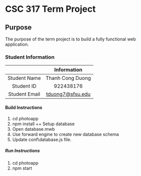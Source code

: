 # CSC 317 Term Project

## Purpose
The purpose of the term project is to build a fully functional web application.

### Student Information

|               | Information   |
|:-------------:|:-------------:|
| Student Name  | Thanh Cong Duong     |
| Student ID    | 922438176       |
| Student Email | tduong7@sfsu.edu    |

#### Build Instructions
1. cd photoapp
2. npm install
++ Setup database
1. Open database.mwb
2. Use forward engine to create new database schema
3. Update conf\database.js file.

##### Run Instructions
1. cd photoapp
2. npm start